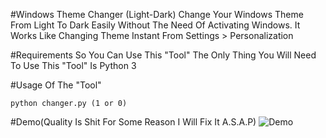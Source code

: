 #Windows Theme Changer (Light-Dark)
	Change Your Windows Theme From Light To Dark Easily Without The Need Of Activating Windows.
	It Works Like Changing Theme Instant From Settings > Personalization

#Requirements So You Can Use This "Tool"
	The Only Thing You Will Need To Use This "Tool" Is Python 3

#Usage Of The "Tool"

```
python changer.py (1 or 0)
```

#Demo(Quality Is Shit For Some Reason I Will Fix It A.S.A.P)
![Demo](https://github.com/PreGreko/Windows-Theme-Changer/blob/main/resources/demo.gif)
